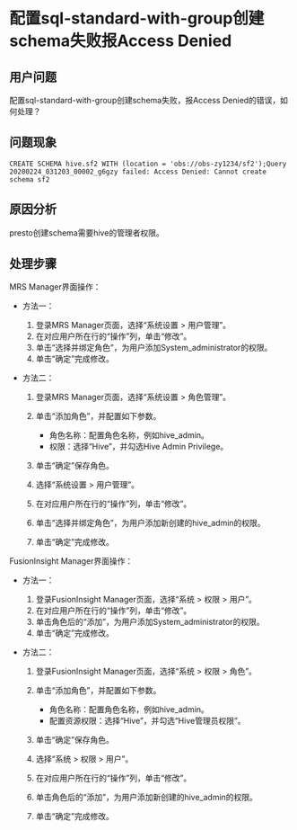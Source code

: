 # 配置sql-standard-with-group创建schema失败报Access Denied<a name="mrs_03_0203"></a>

## 用户问题<a name="section7422205115512"></a>

配置sql-standard-with-group创建schema失败，报Access Denied的错误，如何处理？

## 问题现象<a name="section7749157195512"></a>

```
CREATE SCHEMA hive.sf2 WITH (location = 'obs://obs-zy1234/sf2');Query 20200224_031203_00002_g6gzy failed: Access Denied: Cannot create schema sf2
```

## 原因分析<a name="section893314412561"></a>

presto创建schema需要hive的管理者权限。

## 处理步骤<a name="section1637769105619"></a>

MRS Manager界面操作：

-   方法一：
    1.  登录MRS Manager页面，选择“系统设置 \> 用户管理”。
    2.  在对应用户所在行的“操作”列，单击“修改”。
    3.  单击“选择并绑定角色”，为用户添加System\_administrator的权限。
    4.  单击“确定”完成修改。

-   方法二：
    1.  登录MRS Manager页面，选择“系统设置 \> 角色管理”。
    2.  单击“添加角色”，并配置如下参数。
        -   角色名称：配置角色名称，例如hive\_admin。
        -   权限：选择“Hive”，并勾选Hive Admin Privilege。

    3.  单击“确定”保存角色。
    4.  选择“系统设置 \> 用户管理”。
    5.  在对应用户所在行的“操作”列，单击“修改”。
    6.  单击“选择并绑定角色”，为用户添加新创建的hive\_admin的权限。
    7.  单击“确定”完成修改。


FusionInsight Manager界面操作：

-   方法一：
    1.  登录FusionInsight Manager页面，选择“系统 \> 权限 \> 用户”。
    2.  在对应用户所在行的“操作”列，单击“修改”。
    3.  单击角色后的“添加”，为用户添加System\_administrator的权限。
    4.  单击“确定”完成修改。

-   方法二：
    1.  登录FusionInsight Manager页面，选择“系统 \> 权限 \> 角色”。
    2.  单击“添加角色”，并配置如下参数。
        -   角色名称：配置角色名称，例如hive\_admin。
        -   配置资源权限：选择“Hive”，并勾选“Hive管理员权限”。

    3.  单击“确定”保存角色。
    4.  选择“系统 \> 权限 \> 用户”。
    5.  在对应用户所在行的“操作”列，单击“修改”。
    6.  单击角色后的“添加”，为用户添加新创建的hive\_admin的权限。
    7.  单击“确定”完成修改。



